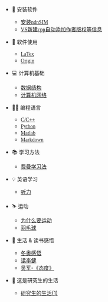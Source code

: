 <!-- docs/_sidebar.md -->
- 📁 安装软件
    - [安装<font face="Monaco">ndnSIM</font>](安装软件/)
    - [<font face="Monaco">VS</font>新建<font face="Monaco">cpp</font>自动添加作者版权等信息](安装软件/VS新建cpp自动添加作者版权等信息)
- 💾 软件使用
    - [<font face="Monaco">LaTex</font>](软件使用/LaTex)
    - [<font face="Monaco">Origin</font>](软件使用/Origin)
  
- 💻 计算机基础
    - [数据结构](计算机基础/数据结构)
    - [计算机网络](计算机基础/计算机网络)
- 👨‍💻 编程语言
    - [<font face="Monaco">C/C++</font>](编程/C++)
    - [<font face="Monaco">Python</font>](编程/Python)
    - [<font face="Monaco">Matlab</font>](编程/Matlab)
    - [<font face="Monaco">Markdown</font>](编程/Markdown.md)
- 📚 学习方法
    - [费曼学习法](学习方法/费曼学习法)
- 💡 英语学习
    - [听力](英语学习/听力)
- ⛷️ 运动
    - [为什么要运动](运动/为什么要运动)
    - [羽毛球](运动/羽毛球)
- 📖 生活 & 读书感悟
    - [冬奥感悟](生活读书感悟/冬奥感悟)
    - [读李健](生活读书感悟/李健)
    - [吴军-《态度》](生活读书感悟/吴军-态度)
- 💭 这是研究生的生活
    - [研究生的生活(1)](这是研究生的生活/研究生的生活(1))
